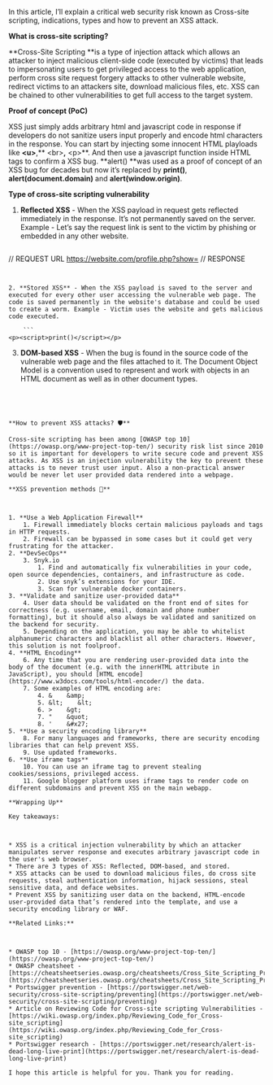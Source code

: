 In this article, I’ll explain a critical web security risk known as Cross-site scripting, indications, types  and how to prevent an XSS attack.

**What is cross-site scripting?**

**Cross-Site Scripting **is a type of injection attack which allows an attacker to inject malicious client-side code (executed by victims) that leads to impersonating users  to get privileged access to the web application, perform cross site request forgery attacks to other vulnerable website, redirect victims to an attackers site, download malicious files, etc. XSS can be chained to other vulnerabilities to get full access to the target system.

**Proof of concept (PoC)**

XSS just simply adds arbitrary html and javascript code in response if developers do not sanitize users input properly and encode html characters in the response. You can start by injecting some innocent HTML playloads like **&lt;u>**,** &lt;br>**,** &lt;p>**. And then use a javascript function inside HTML tags to confirm a XSS bug. **alert() **was used as a proof of concept of an XSS bug for decades but now it’s replaced by **print()**, **alert(document.domain)** and **alert(window.origin)**. 

**Type of cross-site scripting vulnerability**



1. **Reflected XSS** - When the XSS payload in request gets reflected immediately in the response. It’s not permanently saved on the server. Example - Let’s say the request link is sent to the victim by phishing or embedded in any other website.

    ```
// REQUEST URL
https://website.com/profile.php?show=<script>print()</script> 
// RESPONSE
<script>print()</script>
```


2. **Stored XSS** - When the XSS payload is saved to the server and executed for every other user accessing the vulnerable web page. The code is saved permanently in the website's database and could be used to create a worm. Example - Victim uses the website and gets malicious code executed.

    ```
<p><script>print()</script></p>
```


3. **DOM-based XSS** - When the bug is found in the source code of the vulnerable web page and the files attached to it. The Document Object Model is a convention used to represent and work with objects in an HTML document as well as in other document types.

    ```
<script>
     var pos=document.URL.indexOf("context=")+8;
     document.write(document.URL.substring(pos,document.URL.length));
</script>
```



**How to prevent XSS attacks? 🛡️**

Cross-site scripting has been among [OWASP top 10](https://owasp.org/www-project-top-ten/) security risk list since 2010 so it is important for developers to write secure code and prevent XSS attacks. As XSS is an injection vulnerability the key to prevent these attacks is to never trust user input. Also a non-practical answer would be never let user provided data rendered into a webpage.

**XSS prevention methods 📃**



1. **Use a Web Application Firewall**
    1. Firewall immediately blocks certain malicious payloads and tags in HTTP requests.
    2. Firewall can be bypassed in some cases but it could get very frustrating for the attacker.
2. **DevSecOps**
    3. Snyk.io 
        1. Find and automatically fix vulnerabilities in your code, open source dependencies, containers, and infrastructure as code.
        2. Use snyk’s extensions for your IDE.
        3. Scan for vulnerable docker containers.
3. **Validate and sanitize user-provided data**
    4. User data should be validated on the front end of sites for correctness (e.g. username, email, domain and phone number formatting), but it should also always be validated and sanitized on the backend for security. 
    5. Depending on the application, you may be able to whitelist alphanumeric characters and blacklist all other characters. However, this solution is not foolproof.
4. **HTML Encoding**
    6. Any time that you are rendering user-provided data into the body of the document (e.g. with the innerHTML attribute in JavaScript), you should [HTML encode](https://www.w3docs.com/tools/html-encoder/) the data.
    7. Some examples of HTML encoding are:
        4. &    &amp;
        5. &lt;    &lt;
        6. >    &gt;
        7. "    &quot;
        8. '    &#x27;
5. **Use a security encoding library**
    8. For many languages and frameworks, there are security encoding libraries that can help prevent XSS.
    9. Use updated frameworks.
6. **Use iframe tags**
    10. You can use an iframe tag to prevent stealing cookies/sessions, privileged access.
    11. Google blogger platform uses iframe tags to render code on different subdomains and prevent XSS on the main webapp.

**Wrapping Up**

Key takeaways:



* XSS is a critical injection vulnerability by which an attacker manipulates server response and executes arbitrary javascript code in the user's web browser.
* There are 3 types of XSS: Reflected, DOM-based, and stored.
* XSS attacks can be used to download malicious files, do cross site requests, steal authentication information, hijack sessions, steal sensitive data, and deface websites.
* Prevent XSS by sanitizing user data on the backend, HTML-encode user-provided data that’s rendered into the template, and use a security encoding library or WAF.

**Related Links:**



* OWASP top 10 - [https://owasp.org/www-project-top-ten/](https://owasp.org/www-project-top-ten/)
* OWASP cheatsheet - [https://cheatsheetseries.owasp.org/cheatsheets/Cross_Site_Scripting_Prevention_Cheat_Sheet.html](https://cheatsheetseries.owasp.org/cheatsheets/Cross_Site_Scripting_Prevention_Cheat_Sheet.html)
* Portswigger prevention - [https://portswigger.net/web-security/cross-site-scripting/preventing](https://portswigger.net/web-security/cross-site-scripting/preventing)
* Article on Reviewing Code for Cross-site scripting Vulnerabilities - [https://wiki.owasp.org/index.php/Reviewing_Code_for_Cross-site_scripting](https://wiki.owasp.org/index.php/Reviewing_Code_for_Cross-site_scripting)
* Portswigger research - [https://portswigger.net/research/alert-is-dead-long-live-print](https://portswigger.net/research/alert-is-dead-long-live-print)

I hope this article is helpful for you. Thank you for reading.
